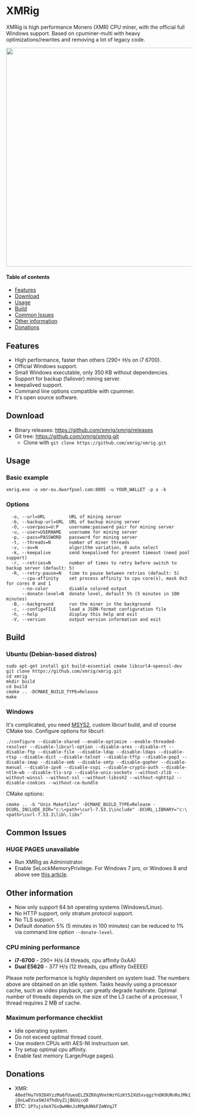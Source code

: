 # XMRig
XMRig is high performance Monero (XMR) CPU miner, with the official full Windows support.
Based on cpuminer-multi with heavy optimizations/rewrites and removing a lot of legacy code.

<img src="http://i.imgur.com/GdRDnAu.png" width="596" >

#### Table of contents
* [Features](#features)
* [Download](#download)
* [Usage](#usage)
* [Build](#build)
* [Common Issues](#common-issues)
* [Other information](#other-information)
* [Donations](#Donations)

## Features
* High performance, faster than others (290+ H/s on i7 6700).
* Official Windows support.
* Small Windows executable, only 350 KB without dependencies.
* Support for backup (failover) mining server.
* keepalived support.
* Command line options compatible with cpuminer.
* It's open source software.

## Download
* Binary releases: https://github.com/xmrig/xmrig/releases
* Git tree: https://github.com/xmrig/xmrig.git
  * Clone with `git clone https://github.com/xmrig/xmrig.git`

## Usage
### Basic example
```
xmrig.exe -o xmr-eu.dwarfpool.com:8005 -u YOUR_WALLET -p x -k
```

### Options
```
  -o, --url=URL         URL of mining server
  -b, --backup-url=URL  URL of backup mining server
  -O, --userpass=U:P    username:password pair for mining server
  -u, --user=USERNAME   username for mining server
  -p, --pass=PASSWORD   password for mining server
  -t, --threads=N       number of miner threads
  -v, --av=N            algorithm variation, 0 auto select
  -k, --keepalive       send keepalived for prevent timeout (need pool support)
  -r, --retries=N       number of times to retry before switch to backup server (default: 5)
  -R, --retry-pause=N   time to pause between retries (default: 5)
      --cpu-affinity    set process affinity to cpu core(s), mask 0x3 for cores 0 and 1
      --no-color        disable colored output
      --donate-level=N  donate level, default 5% (5 minutes in 100 minutes)
  -B, --background      run the miner in the background
  -c, --config=FILE     load a JSON-format configuration file
  -h, --help            display this help and exit
  -V, --version         output version information and exit
```

## Build
### Ubuntu (Debian-based distros)
```
sudo apt-get install git build-essential cmake libcurl4-openssl-dev
git clone https://github.com/xmrig/xmrig.git
cd xmrig
mkdir build
cd build
cmake .. -DCMAKE_BUILD_TYPE=Release
make
```

### Windows
It's complicated, you need [MSYS2](http://www.msys2.org/), custom libcurl build, and of course CMake too.
Configure options for libcurl:
```
./configure --disable-shared --enable-optimize --enable-threaded-resolver --disable-libcurl-option --disable-ares --disable-rt --disable-ftp --disable-file --disable-ldap --disable-ldaps --disable-rtsp --disable-dict --disable-telnet --disable-tftp --disable-pop3 --disable-imap --disable-smb --disable-smtp --disable-gopher --disable-manual --disable-ipv6 --disable-sspi --disable-crypto-auth --disable-ntlm-wb --disable-tls-srp --disable-unix-sockets --without-zlib --without-winssl --without-ssl --without-libssh2 --without-nghttp2 --disable-cookies --without-ca-bundle
```
CMake options:
```
cmake .. -G "Unix Makefiles" -DCMAKE_BUILD_TYPE=Release -DCURL_INCLUDE_DIR="c:\<path>\curl-7.53.1\include" -DCURL_LIBRARY="c:\<path>\curl-7.53.1\lib\.libs"
```

## Common Issues
### HUGE PAGES unavailable
* Run XMRig as Administrator.
* Enable SeLockMemoryPrivilege. For Windows 7 pro, or Windows 8 and above see [this article](https://msdn.microsoft.com/en-gb/library/ms190730.aspx).

## Other information
* Now only support 64 bit operating systems (Windows/Linux).
* No HTTP support, only stratum protocol support.
* No TLS support.
* Default donation 5% (5 minutes in 100 minutes) can be reduced to 1% via command line option `--donate-level`.


### CPU mining performance
* **i7-6700** - 290+ H/s (4 threads, cpu affinity 0xAA)
* **Dual E5620** - 377 H/s (12 threads, cpu affinity 0xEEEE)

Please note performance is highly dependent on system load. The numbers above are obtained on an idle system. Tasks heavily using a processor cache, such as video playback, can greatly degrade hashrate. Optimal number of threads depends on the size of the L3 cache of a processor, 1 thread requires 2 MB of cache.

### Maximum performance checklist
* Idle operating system.
* Do not exceed optimal thread count.
* Use modern CPUs with AES-NI instructuon set.
* Try setup optimal cpu affinity.
* Enable fast memory (Large/Huge pages).

## Donations
* XMR: `48edfHu7V9Z84YzzMa6fUueoELZ9ZRXq9VetWzYGzKt52XU5xvqgzYnDK9URnRoJMk1j8nLwEVsaSWJ4fhdUyZijBGUicoD`
* BTC: `1P7ujsXeX7GxQwHNnJsRMgAdNkFZmNVqJT`
